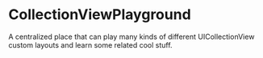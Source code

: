 # CollectionViewPlayground
A centralized place that can play many kinds of different UICollectionView custom layouts and learn some related cool stuff.
